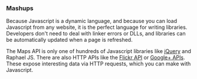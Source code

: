 ### Mashups

Because Javascript is a dynamic language, and because you can load Javascript from any website, it is the perfect language for writing libraries. Developers don't need to deal with linker errors or DLLs, and libraries can be automatically updated when a page is refreshed.

The Maps API is only one of hundreds of Javascript libraries like [jQuery](http://jquery.com/) and Raphael JS. There are also HTTP APIs like the [Flickr API](http://www.flickr.com/services/api) or [Google+ APIs](http://developers.google.com/+/api/). These expose interesting data via HTTP requests, which you can make with Javascript.
